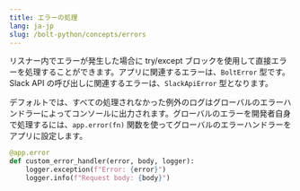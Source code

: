 ```yaml
---
title: エラーの処理
lang: ja-jp
slug: /bolt-python/concepts/errors
---
```


リスナー内でエラーが発生した場合に try/except ブロックを使用して直接エラーを処理することができます。アプリに関連するエラーは、`BoltError` 型です。Slack API の呼び出しに関連するエラーは、`SlackApiError` 型となります。

デフォルトでは、すべての処理されなかった例外のログはグローバルのエラーハンドラーによってコンソールに出力されます。グローバルのエラーを開発者自身で処理するには、`app.error(fn)` 関数を使ってグローバルのエラーハンドラーをアプリに設定します。

```python
@app.error
def custom_error_handler(error, body, logger):
    logger.exception(f"Error: {error}")
    logger.info(f"Request body: {body}")
```